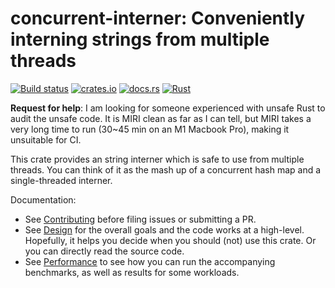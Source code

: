 # concurrent-interner: Conveniently interning strings from multiple threads

[![Build status](https://github.com/typesanitizer/concurrent-interner/actions/workflows/ci.yml/badge.svg)](https://github.com/typesanitizer/concurrent-interner/actions)
[![crates.io](https://img.shields.io/crates/v/concurrent-interner.svg)](https://crates.io/crates/concurrent-interner)
[![docs.rs](https://img.shields.io/docsrs/concurrent-interner/0.1.0)](https://docs.rs/concurrent-interner/0.1.0/concurrent_interner/)
[![Rust](https://img.shields.io/badge/rust-1.56.1%2B-blue.svg?maxAge=3600)](https://github.com/typesanitizer/concurrent-interner/blob/main/Cargo.toml#L5)

**Request for help**:
I am looking for someone experienced with unsafe Rust
to audit the unsafe code.
It is MIRI clean as far as I can tell,
but MIRI takes a very long time to run
(30~45 min on an M1 Macbook Pro),
making it unsuitable for CI.

This crate provides an string interner
which is safe to use from multiple threads.
You can think of it as the mash up
of a concurrent hash map
and a single-threaded interner.

Documentation:
- See [Contributing](./docs/Contributing.md)
  before filing issues or submitting a PR.
- See [Design](./docs/Design.md) for the overall
  goals and the code works at a high-level.
  Hopefully, it helps you decide
  when you should (not) use this crate.
  Or you can directly read the source code.
- See [Performance](./docs/Performance.md) to see
  how you can run the accompanying benchmarks,
  as well as results for some workloads.
